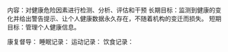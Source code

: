 内容：对健康危险因素进行检测、分析、评估和干预
长期目标：监测到健康的变化并给出警告提示、让个人健康数据永久存在，不随着机构的变迁而损失。
短期目标：管理个人健康信息。

康复督导：
  睡眠记录：
  运动记录：
  饮食记录：










